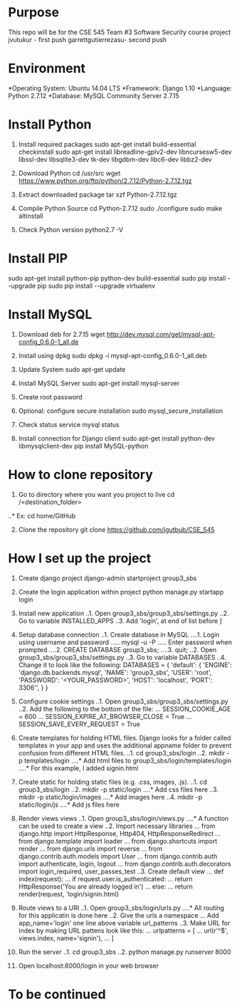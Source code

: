 # Purpose
This repo will be for the CSE 545 Team #3 Software Security course project
jvutukur - first push
garrettgutierrezasu- second push

# Environment
*Operating System: Ubuntu 14.04 LTS
*Framework: Django 1.10
*Language: Python 2.7.12
*Database: MySQL Community Server 2.7.15

# Install Python
1. Install required packages
sudo apt-get install build-essential checkinstall
sudo apt-get install libreadline-gplv2-dev libncursesw5-dev libssl-dev libsqlite3-dev tk-dev libgdbm-dev libc6-dev libbz2-dev

2. Download Python 
cd /usr/src
wget https://www.python.org/ftp/python/2.7.12/Python-2.7.12.tgz

3. Extract downloaded package
tar xzf Python-2.7.12.tgz

4. Compile Python Source
cd Python-2.7.12
sudo ./configure
sudo make altinstall

5. Check Python version
python2.7 -V

# Install PIP
sudo apt-get install python-pip python-dev build-essential 
sudo pip install --upgrade pip 
sudo pip install --upgrade virtualenv

# Install MySQL
1. Download deb for 2.7.15
wget http://dev.mysql.com/get/mysql-apt-config_0.6.0-1_all.de

2. Install using dpkg
sudo dpkg -i mysql-apt-config_0.6.0-1_all.deb

3. Update System
sudo apt-get update

4. Install MySQL Server
sudo apt-get install mysql-server

5. Create root password

6. Optional: configure secure installation
sudo mysql_secure_installation

7. Check status
service mysql status

8. Install connection for Django client
sudo apt-get install python-dev libmysqlclient-dev
pip install MySQL-python

# How to clone repository
1. Go to directory where you want you project to live
cd <path>/<destination_folder>

..* Ex: cd home/GitHub

2. Clone the repository
git clone https://github.com/jgutbub/CSE_545

# How I set up the project
1. Create django project
django-admin startproject group3_sbs

2. Create the login application within project
python manage.py startapp login

3. Install new application
..1. Open group3_sbs/group3_sbs/settings.py
..2. Go to variable INSTALLED_APPS
..3. Add 'login', at end of list before ]

4. Setup database connection
..1. Create database in MySQL
....1. Login using username and password
..... mysql -u <USERNAME> -P
..... Enter password when prompted
....2. CREATE DATABASE group3_sbs;
....3. quit;
..2. Open group3_sbs/group3_sbs/settings.py
..3. Go to variable DATABASES
..4. Change it to look like the following:
DATABASES = {
    'default': {
        'ENGINE': 'django.db.backends.mysql',
        'NAME': 'group3_sbs',
        'USER': 'root',
        'PASSWORD': '<YOUR_PASSWORD>',
        'HOST': 'localhost',
        'PORT': 3306'',
    }
}

5. Configure cookie settings
..1. Open group3_sbs/group3_sbs/settings.py
..2. Add the following to the bottom of the file:
... SESSION_COOKIE_AGE = 600
... SESSION_EXPIRE_AT_BROWSER_CLOSE = True
... SESSION_SAVE_EVERY_REQUEST = True

6. Create templates for holding HTML files. Django looks for a folder called templates in your app and uses the additional appname folder to prevent confusion from different HTML files.
..1. cd group3_sbs/login
..2. mkdir -p templates/login
....* Add html files to group3_sbs/login/templates/login
....* For this example, I added signin.html

7. Create static for holding static files (e.g. .css, images, .js).
..1. cd group3_sbs/login
..2. mkdir -p static/login
....* Add css files here
..3. mkdir -p static/login/images
....* Add images here
..4. mkdir -p static/login/js
....* Add js files here

8. Render views views
..1. Open group3_sbs/login/views.py
....* A function can be used to create a view
..2. Import necessary libraries
... from django.http import HttpResponse, Http404, HttpResponseRedirect
... from django.template import loader
... from django.shortcuts import render
... from django.urls import reverse
... from django.contrib.auth.models import User
... from django.contrib.auth import authenticate, login, logout
... from django.contrib.auth.decorators import login_required, user_passes_test
..3. Create default view
... def index(request):
...   if request.user.is_authenticated:
...     return HttpResponse('You are already logged in')
...   else:
...     return render(request, 'login/signin.html)

9. Route views to a URI
..1. Open group3_sbs/login/urls.py
....* All routing for this applicatin is done here
..2. Give the urls a namespace
... Add app_name='login' one line above variable url_patterns
..3. Make URL for index by making URL pattens look like this:
... urlpatterns = [
...     url(r'^$', views.index, name='signin'),
... ]

10. Run the server
..1. cd group3_sbs
..2. python manage.py runserver 8000

11. Open localhost:8000/login in your web browser

# To be continued
